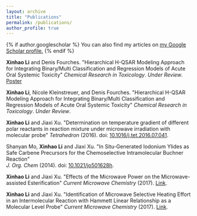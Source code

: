 ```yaml
---
layout: archive
title: "Publications"
permalink: /publications/
author_profile: true
---
```


{% if author.googlescholar %}
  You can also find my articles on <u><a href="{{author.googlescholar}}">my Google Scholar profile</a>.</u>
{% endif %}

**Xinhao Li** and Denis Fourches. "Hierarchical H-QSAR Modeling Approach for Integrating Binary/Multi Classification and Regression Models of Acute Oral Systemic Toxicity"
_Chemical Research in Toxicology_. *Under Review*. [Poster](http://XinhaoLi74.github.io/files/HQSAR_poster.pdf)

**Xinhao Li**, Nicole Kleinstreuer, and Denis Fourches. "Hierarchical H-QSAR Modeling Approach for Integrating Binary/Multi Classification and Regression Models of Acute Oral Systemic Toxicity"
_Chemical Research in Toxicology_. *Under Review*.

**Xinhao Li** and Jiaxi Xu. "Determination on temperature gradient of different polar reactants in reaction mixture under microwave irradiation with molecular probe"
_Tetrahedron_ (2016). doi: [10.1016/j.tet.2016.07.041](https://doi.org/10.1016/j.tet.2016.07.041).

Shanyan Mo, **Xinhao Li** and Jiaxi Xu. "In Situ-Generated Iodonium Ylides as Safe Carbene Precursors for the Chemoselective Intramolecular Buchner Reaction"   
_J. Org. Chem_ (2014). doi: [10.1021/jo501628h](https://doi.org/10.1021/jo501628h).

**Xinhao Li** and Jiaxi Xu. "Effects of the Microwave Power on the Microwave-assisted Esterification"
_Current Microwave Chemistry_ (2017). [Link](https://www.ingentaconnect.com/content/ben/cmic/2017/00000004/00000002/art00011).

**Xinhao Li** and Jiaxi Xu. "Identification of Microwave Selective Heating Effort in an Intermolecular Reaction with Hammett Linear Relationship as a Molecular Level Probe"
_Current Microwave Chemistry_ (2017). [Link](https://www.ingentaconnect.com/contentone/ben/cmic/2017/00000004/00000004/art00009).
